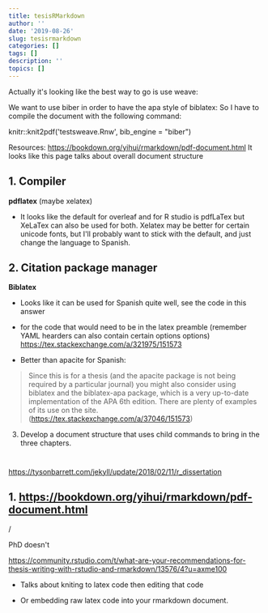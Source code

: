 ```yaml
---
title: tesisRMarkdown
author: ''
date: '2019-08-26'
slug: tesisrmarkdown
categories: []
tags: []
description: ''
topics: []
---
```


Actually it's looking like the best way to go is use weave:

We want to use biber in order to have the apa style of biblatex: So I have to compile the document with the following command:



knitr::knit2pdf('testsweave.Rnw', bib_engine = "biber")


Resources:
https://bookdown.org/yihui/rmarkdown/pdf-document.html
It looks like this page talks about overall document structure

## 1. Compiler

**pdflatex** (maybe xelatex)

- It looks like the default for overleaf and for R studio is pdfLaTex but XeLaTex can also be used for both. Xelatex may be better for certain unicode fonts, but I'll probably want to stick with the default, and just change the language to Spanish.

## 2. Citation package manager

**Biblatex**

- Looks like it can be used for Spanish quite well, see the code in this answer
- for the code that would need to be in the latex preamble (remember YAML hearders can also contain certain options options)
https://tex.stackexchange.com/a/321975/151573

- Better than apacite for Spanish:

> Since this is for a thesis (and the apacite package is not being required by a particular journal) you might also consider using biblatex and the biblatex-apa package, which is a very up-to-date implementation of the APA 6th edition. There are plenty of examples of its use on the site. (https://tex.stackexchange.com/a/37046/151573)


3. Develop a document structure that uses child commands to bring in the three chapters.

# 
https://tysonbarrett.com/jekyll/update/2018/02/11/r_dissertation



## 1. https://bookdown.org/yihui/rmarkdown/pdf-document.html



/

PhD doesn't 







https://community.rstudio.com/t/what-are-your-recommendations-for-thesis-writing-with-rstudio-and-rmarkdown/13576/4?u=axme100

- Talks about kniting to latex code then editing that code

- Or embedding raw latex code into your rmarkdown document.